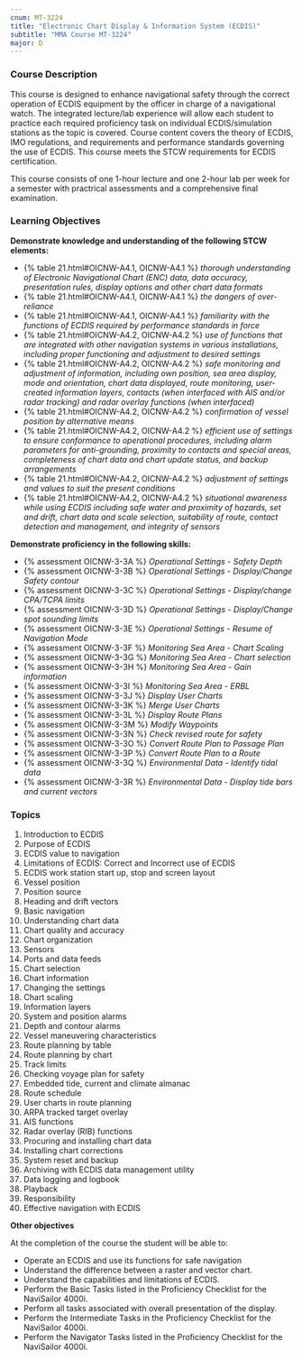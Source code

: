 ```yaml
---
cnum: MT-3224
title: "Electronic Chart Display & Information System (ECDIS)"
subtitle: "MMA Course MT-3224"
major: D
---
```


### Course Description

This course is designed to enhance navigational safety through the correct operation of ECDIS equipment by the officer in charge of a navigational watch. The integrated lecture/lab experience will allow each student to practice each required proficiency task on individual ECDIS/simulation stations as the topic is covered. Course content covers the theory of ECDIS, IMO regulations, and requirements and performance standards governing the use of ECDIS. This course meets the STCW requirements for ECDIS certification.

This course consists of one 1-hour lecture and one 2-hour lab per week for a semester with practrical assessments and a comprehensive final examination.


### Learning Objectives

**Demonstrate knowledge and understanding of the following STCW elements:**

* {% table 21.html#OICNW-A4.1, OICNW-A4.1 %} *thorough understanding of Electronic Navigational Chart (ENC) data, data accuracy, presentation rules, display options and other chart data formats*
* {% table 21.html#OICNW-A4.1, OICNW-A4.1 %} *the dangers of over-reliance*
* {% table 21.html#OICNW-A4.1, OICNW-A4.1 %} *familiarity with the functions of ECDIS required by performance standards in force*
* {% table 21.html#OICNW-A4.2, OICNW-A4.2 %} *use of functions that are integrated with other navigation systems in various installations, including proper functioning and adjustment to desired settings*
* {% table 21.html#OICNW-A4.2, OICNW-A4.2 %} *safe monitoring and adjustment of information, including own position, sea area display, mode and orientation, chart data displayed, route monitoring, user-created information layers, contacts (when interfaced with AIS and/or radar tracking) and radar overlay functions (when interfaced)*
* {% table 21.html#OICNW-A4.2, OICNW-A4.2 %} *confirmation of vessel position by alternative means*
* {% table 21.html#OICNW-A4.2, OICNW-A4.2 %} *efficient use of settings to ensure conformance to operational procedures, including alarm parameters for anti-grounding, proximity to contacts and special areas, completeness of chart data and chart update status, and backup arrangements*
* {% table 21.html#OICNW-A4.2, OICNW-A4.2 %} *adjustment of settings and values to suit the present conditions*
* {% table 21.html#OICNW-A4.2, OICNW-A4.2 %} *situational awareness while using ECDIS including safe water and proximity of hazards, set and drift, chart data and scale selection, suitability of route, contact detection and management, and integrity of sensors*

**Demonstrate proficiency in the following skills:**

* {% assessment OICNW-3-3A %} *Operational Settings - Safety Depth*
* {% assessment OICNW-3-3B %} *Operational Settings - Display/Change Safety contour*
* {% assessment OICNW-3-3C %} *Operational Settings - Display/change CPA/TCPA limits*
* {% assessment OICNW-3-3D %} *Operational Settings - Display/Change spot sounding limits*
* {% assessment OICNW-3-3E %} *Operational Settings - Resume of Navigation Mode*
* {% assessment OICNW-3-3F %} *Monitoring Sea Area - Chart Scaling*
* {% assessment OICNW-3-3G %} *Monitoring Sea Area - Chart selection*
* {% assessment OICNW-3-3H %} *Monitoring Sea Area - Gain information*
* {% assessment OICNW-3-3I %} *Monitoring Sea Area - ERBL*
* {% assessment OICNW-3-3J %} *Display User Charts*
* {% assessment OICNW-3-3K %} *Merge User Charts*
* {% assessment OICNW-3-3L %} *Display Route Plans*
* {% assessment OICNW-3-3M %} *Modify Waypoints*
* {% assessment OICNW-3-3N %} *Check revised route for safety*
* {% assessment OICNW-3-3O %} *Convert Route Plan to Passage Plan*
* {% assessment OICNW-3-3P %} *Convert Route Plan to a Route*
* {% assessment OICNW-3-3Q %} *Environmental Data - Identify tidal data*
* {% assessment OICNW-3-3R %} *Environmental Data - Display tide bars and current vectors*

### Topics

1. Introduction to ECDIS
2. Purpose of ECDIS
3. ECDIS value to navigation
4. Limitations of ECDIS: Correct and Incorrect use of ECDIS
5. ECDIS work station start up, stop and screen layout
6. Vessel position
7. Position source
8. Heading and drift vectors
9. Basic navigation
10. Understanding chart data
11. Chart quality and accuracy
12. Chart organization
13. Sensors
14. Ports and data feeds
15. Chart selection
16. Chart information
17. Changing the settings
18. Chart scaling
19. Information layers
20. System and position alarms
21. Depth and contour alarms
22. Vessel maneuvering characteristics
23. Route planning by table
24. Route planning by chart
25. Track limits
26. Checking voyage plan for safety
27. Embedded tide, current and climate almanac
28. Route schedule
29. User charts in route planning
30. ARPA tracked target overlay
31. AIS functions
32. Radar overlay (RIB) functions
33. Procuring and installing chart data
34. Installing chart corrections
35. System reset and backup
36. Archiving with ECDIS data management utility
37. Data logging and logbook
38. Playback
39. Responsibility
40. Effective navigation with ECDIS


**Other objectives**


At the completion of the course the student will be able to:

* Operate an ECDIS and use its functions for safe navigation
* Understand the difference between a raster and vector chart.
* Understand the capabilities and limitations of ECDIS.
* Perform the Basic Tasks listed in the Proficiency Checklist for the NaviSailor 4000i.
* Perform all tasks associated with overall presentation of the display.
* Perform the Intermediate Tasks in the Proficiency Checklist for the NaviSailor 4000i.
* Perform the Navigator Tasks listed in the Proficiency Checklist for the NaviSailor 4000i.



